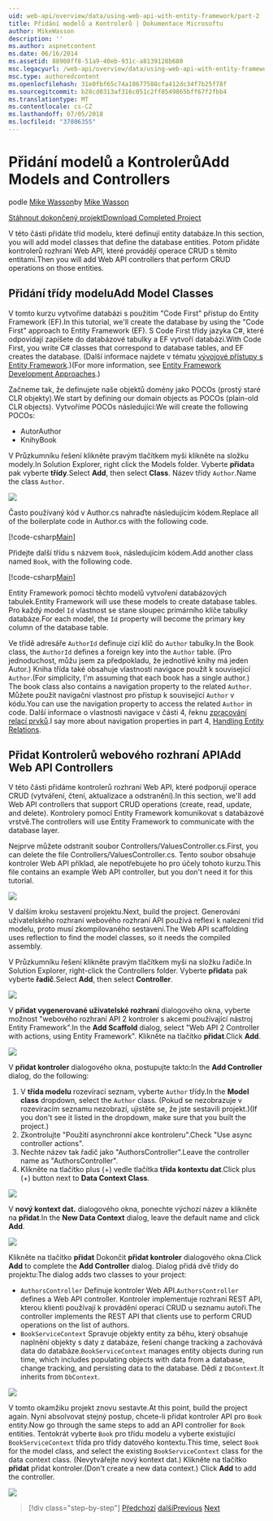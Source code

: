 ```yaml
---
uid: web-api/overview/data/using-web-api-with-entity-framework/part-2
title: Přidání modelů a Kontrolerů | Dokumentace Microsoftu
author: MikeWasson
description: ''
ms.author: aspnetcontent
ms.date: 06/16/2014
ms.assetid: 88908ff8-51a9-40eb-931c-a8139128b680
msc.legacyurl: /web-api/overview/data/using-web-api-with-entity-framework/part-2
msc.type: authoredcontent
ms.openlocfilehash: 31e0fbf65c74a18677588cfa412dc34f7b25f78f
ms.sourcegitcommit: b28cd0313af316c051c2ff8549865bff67f2fbb4
ms.translationtype: MT
ms.contentlocale: cs-CZ
ms.lasthandoff: 07/05/2018
ms.locfileid: "37806355"
---
```

<a name="add-models-and-controllers"></a><span data-ttu-id="9e189-102">Přidání modelů a Kontrolerů</span><span class="sxs-lookup"><span data-stu-id="9e189-102">Add Models and Controllers</span></span>
====================
<span data-ttu-id="9e189-103">podle [Mike Wasson](https://github.com/MikeWasson)</span><span class="sxs-lookup"><span data-stu-id="9e189-103">by [Mike Wasson](https://github.com/MikeWasson)</span></span>

[<span data-ttu-id="9e189-104">Stáhnout dokončený projekt</span><span class="sxs-lookup"><span data-stu-id="9e189-104">Download Completed Project</span></span>](https://github.com/MikeWasson/BookService)

<span data-ttu-id="9e189-105">V této části přidáte tříd modelu, které definují entity databáze.</span><span class="sxs-lookup"><span data-stu-id="9e189-105">In this section, you will add model classes that define the database entities.</span></span> <span data-ttu-id="9e189-106">Potom přidáte kontrolerů rozhraní Web API, které provádějí operace CRUD s těmito entitami.</span><span class="sxs-lookup"><span data-stu-id="9e189-106">Then you will add Web API controllers that perform CRUD operations on those entities.</span></span>

## <a name="add-model-classes"></a><span data-ttu-id="9e189-107">Přidání třídy modelu</span><span class="sxs-lookup"><span data-stu-id="9e189-107">Add Model Classes</span></span>

<span data-ttu-id="9e189-108">V tomto kurzu vytvoříme databázi s použitím "Code First" přístup do Entity Framework (EF).</span><span class="sxs-lookup"><span data-stu-id="9e189-108">In this tutorial, we'll create the database by using the "Code First" approach to Entity Framework (EF).</span></span> <span data-ttu-id="9e189-109">S Code First třídy jazyka C#, které odpovídají zapíšete do databázové tabulky a EF vytvoří databázi.</span><span class="sxs-lookup"><span data-stu-id="9e189-109">With Code First, you write C# classes that correspond to database tables, and EF creates the database.</span></span> <span data-ttu-id="9e189-110">(Další informace najdete v tématu [vývojové přístupy s Entity Framework](https://msdn.microsoft.com/library/ms178359%28v=vs.110%29.aspx#dbfmfcf).)</span><span class="sxs-lookup"><span data-stu-id="9e189-110">(For more information, see [Entity Framework Development Approaches](https://msdn.microsoft.com/library/ms178359%28v=vs.110%29.aspx#dbfmfcf).)</span></span>

<span data-ttu-id="9e189-111">Začneme tak, že definujete naše objektů domény jako POCOs (prostý staré CLR objekty).</span><span class="sxs-lookup"><span data-stu-id="9e189-111">We start by defining our domain objects as POCOs (plain-old CLR objects).</span></span> <span data-ttu-id="9e189-112">Vytvoříme POCOs následující:</span><span class="sxs-lookup"><span data-stu-id="9e189-112">We will create the following POCOs:</span></span>

- <span data-ttu-id="9e189-113">Autor</span><span class="sxs-lookup"><span data-stu-id="9e189-113">Author</span></span>
- <span data-ttu-id="9e189-114">Knihy</span><span class="sxs-lookup"><span data-stu-id="9e189-114">Book</span></span>

<span data-ttu-id="9e189-115">V Průzkumníku řešení klikněte pravým tlačítkem myši klikněte na složku modely.</span><span class="sxs-lookup"><span data-stu-id="9e189-115">In Solution Explorer, right click the Models folder.</span></span> <span data-ttu-id="9e189-116">Vyberte **přidat**a pak vyberte **třídy**.</span><span class="sxs-lookup"><span data-stu-id="9e189-116">Select **Add**, then select **Class**.</span></span> <span data-ttu-id="9e189-117">Název třídy `Author`.</span><span class="sxs-lookup"><span data-stu-id="9e189-117">Name the class `Author`.</span></span>

![](part-2/_static/image1.png)

<span data-ttu-id="9e189-118">Často používaný kód v Author.cs nahraďte následujícím kódem.</span><span class="sxs-lookup"><span data-stu-id="9e189-118">Replace all of the boilerplate code in Author.cs with the following code.</span></span>

[!code-csharp[Main](part-2/samples/sample1.cs)]

<span data-ttu-id="9e189-119">Přidejte další třídu s názvem `Book`, následujícím kódem.</span><span class="sxs-lookup"><span data-stu-id="9e189-119">Add another class named `Book`, with the following code.</span></span>

[!code-csharp[Main](part-2/samples/sample2.cs)]

<span data-ttu-id="9e189-120">Entity Framework pomocí těchto modelů vytvoření databázových tabulek.</span><span class="sxs-lookup"><span data-stu-id="9e189-120">Entity Framework will use these models to create database tables.</span></span> <span data-ttu-id="9e189-121">Pro každý model `Id` vlastnost se stane sloupec primárního klíče tabulky databáze.</span><span class="sxs-lookup"><span data-stu-id="9e189-121">For each model, the `Id` property will become the primary key column of the database table.</span></span>

<span data-ttu-id="9e189-122">Ve třídě adresáře `AuthorId` definuje cizí klíč do `Author` tabulky.</span><span class="sxs-lookup"><span data-stu-id="9e189-122">In the Book class, the `AuthorId` defines a foreign key into the `Author` table.</span></span> <span data-ttu-id="9e189-123">(Pro jednoduchost, můžu jsem za předpokladu, že jednotlivé knihy má jeden Autor.) Kniha třída také obsahuje vlastnosti navigace použít k související `Author`.</span><span class="sxs-lookup"><span data-stu-id="9e189-123">(For simplicity, I'm assuming that each book has a single author.) The book class also contains a navigation property to the related `Author`.</span></span> <span data-ttu-id="9e189-124">Můžete použít navigační vlastnost pro přístup k související `Author` v kódu.</span><span class="sxs-lookup"><span data-stu-id="9e189-124">You can use the navigation property to access the related `Author` in code.</span></span> <span data-ttu-id="9e189-125">Další informace o vlastnosti navigace v části 4, řeknu [zpracování relací prvků](part-4.md).</span><span class="sxs-lookup"><span data-stu-id="9e189-125">I say more about navigation properties in part 4, [Handling Entity Relations](part-4.md).</span></span>

## <a name="add-web-api-controllers"></a><span data-ttu-id="9e189-126">Přidat Kontrolerů webového rozhraní API</span><span class="sxs-lookup"><span data-stu-id="9e189-126">Add Web API Controllers</span></span>

<span data-ttu-id="9e189-127">V této části přidáme kontrolerů rozhraní Web API, které podporují operace CRUD (vytváření, čtení, aktualizace a odstranění).</span><span class="sxs-lookup"><span data-stu-id="9e189-127">In this section, we'll add Web API controllers that support CRUD operations (create, read, update, and delete).</span></span> <span data-ttu-id="9e189-128">Kontrolery pomocí Entity Framework komunikovat s databázové vrstvě.</span><span class="sxs-lookup"><span data-stu-id="9e189-128">The controllers will use Entity Framework to communicate with the database layer.</span></span>

<span data-ttu-id="9e189-129">Nejprve můžete odstranit soubor Controllers/ValuesController.cs.</span><span class="sxs-lookup"><span data-stu-id="9e189-129">First, you can delete the file Controllers/ValuesController.cs.</span></span> <span data-ttu-id="9e189-130">Tento soubor obsahuje kontroler Web API příklad, ale nepotřebujete ho pro účely tohoto kurzu.</span><span class="sxs-lookup"><span data-stu-id="9e189-130">This file contains an example Web API controller, but you don't need it for this tutorial.</span></span>

![](part-2/_static/image2.png)

<span data-ttu-id="9e189-131">V dalším kroku sestavení projektu.</span><span class="sxs-lookup"><span data-stu-id="9e189-131">Next, build the project.</span></span> <span data-ttu-id="9e189-132">Generování uživatelského rozhraní webového rozhraní API používá reflexi k nalezení tříd modelu, proto musí zkompilovaného sestavení.</span><span class="sxs-lookup"><span data-stu-id="9e189-132">The Web API scaffolding uses reflection to find the model classes, so it needs the compiled assembly.</span></span>

<span data-ttu-id="9e189-133">V Průzkumníku řešení klikněte pravým tlačítkem myši na složku řadiče.</span><span class="sxs-lookup"><span data-stu-id="9e189-133">In Solution Explorer, right-click the Controllers folder.</span></span> <span data-ttu-id="9e189-134">Vyberte **přidat**a pak vyberte **řadič**.</span><span class="sxs-lookup"><span data-stu-id="9e189-134">Select **Add**, then select **Controller**.</span></span>

![](part-2/_static/image3.png)

<span data-ttu-id="9e189-135">V **přidat vygenerované uživatelské rozhraní** dialogového okna, vyberte možnost "webového rozhraní API 2 kontroler s akcemi používající nástroj Entity Framework".</span><span class="sxs-lookup"><span data-stu-id="9e189-135">In the **Add Scaffold** dialog, select "Web API 2 Controller with actions, using Entity Framework".</span></span> <span data-ttu-id="9e189-136">Klikněte na tlačítko **přidat**.</span><span class="sxs-lookup"><span data-stu-id="9e189-136">Click **Add**.</span></span>

![](part-2/_static/image4.png)

<span data-ttu-id="9e189-137">V **přidat kontroler** dialogového okna, postupujte takto:</span><span class="sxs-lookup"><span data-stu-id="9e189-137">In the **Add Controller** dialog, do the following:</span></span>

1. <span data-ttu-id="9e189-138">V **třída modelu** rozevírací seznam, vyberte `Author` třídy.</span><span class="sxs-lookup"><span data-stu-id="9e189-138">In the **Model class** dropdown, select the `Author` class.</span></span> <span data-ttu-id="9e189-139">(Pokud se nezobrazuje v rozevíracím seznamu nezobrazí, ujistěte se, že jste sestavili projekt.)</span><span class="sxs-lookup"><span data-stu-id="9e189-139">(If you don't see it listed in the dropdown, make sure that you built the project.)</span></span>
2. <span data-ttu-id="9e189-140">Zkontrolujte "Použití asynchronní akce kontroleru".</span><span class="sxs-lookup"><span data-stu-id="9e189-140">Check "Use async controller actions".</span></span>
3. <span data-ttu-id="9e189-141">Nechte název tak řadič jako &quot;AuthorsController&quot;.</span><span class="sxs-lookup"><span data-stu-id="9e189-141">Leave the controller name as &quot;AuthorsController&quot;.</span></span>
4. <span data-ttu-id="9e189-142">Klikněte na tlačítko plus (+) vedle tlačítka **třída kontextu dat**.</span><span class="sxs-lookup"><span data-stu-id="9e189-142">Click plus (+) button next to **Data Context Class**.</span></span>

![](part-2/_static/image5.png)

<span data-ttu-id="9e189-143">V **nový kontext dat.** dialogového okna, ponechte výchozí název a klikněte na **přidat**.</span><span class="sxs-lookup"><span data-stu-id="9e189-143">In the **New Data Context** dialog, leave the default name and click **Add**.</span></span>

![](part-2/_static/image6.png)

<span data-ttu-id="9e189-144">Klikněte na tlačítko **přidat** Dokončit **přidat kontroler** dialogového okna.</span><span class="sxs-lookup"><span data-stu-id="9e189-144">Click **Add** to complete the **Add Controller** dialog.</span></span> <span data-ttu-id="9e189-145">Dialog přidá dvě třídy do projektu:</span><span class="sxs-lookup"><span data-stu-id="9e189-145">The dialog adds two classes to your project:</span></span>

- <span data-ttu-id="9e189-146">`AuthorsController` Definuje kontroler Web API.</span><span class="sxs-lookup"><span data-stu-id="9e189-146">`AuthorsController` defines a Web API controller.</span></span> <span data-ttu-id="9e189-147">Kontroler implementuje rozhraní REST API, kterou klienti používají k provádění operací CRUD u seznamu autoři.</span><span class="sxs-lookup"><span data-stu-id="9e189-147">The controller implements the REST API that clients use to perform CRUD operations on the list of authors.</span></span>
- <span data-ttu-id="9e189-148">`BookServiceContext` Spravuje objekty entity za běhu, který obsahuje naplnění objekty s daty z databáze, řešení change tracking a zachovává data do databáze.</span><span class="sxs-lookup"><span data-stu-id="9e189-148">`BookServiceContext` manages entity objects during run time, which includes populating objects with data from a database, change tracking, and persisting data to the database.</span></span> <span data-ttu-id="9e189-149">Dědí z `DbContext`.</span><span class="sxs-lookup"><span data-stu-id="9e189-149">It inherits from `DbContext`.</span></span>

![](part-2/_static/image7.png)

<span data-ttu-id="9e189-150">V tomto okamžiku projekt znovu sestavte.</span><span class="sxs-lookup"><span data-stu-id="9e189-150">At this point, build the project again.</span></span> <span data-ttu-id="9e189-151">Nyní absolvovat stejný postup, chcete-li přidat kontroler API pro `Book` entity.</span><span class="sxs-lookup"><span data-stu-id="9e189-151">Now go through the same steps to add an API controller for `Book` entities.</span></span> <span data-ttu-id="9e189-152">Tentokrát vyberte `Book` pro třídu modelu a vyberte existující `BookServiceContext` třída pro třídy datového kontextu.</span><span class="sxs-lookup"><span data-stu-id="9e189-152">This time, select `Book` for the model class, and select the existing `BookServiceContext` class for the data context class.</span></span> <span data-ttu-id="9e189-153">(Nevytvářejte nový kontext dat.) Klikněte na tlačítko **přidat** přidat kontroler.</span><span class="sxs-lookup"><span data-stu-id="9e189-153">(Don't create a new data context.) Click **Add** to add the controller.</span></span>

![](part-2/_static/image8.png)

> [!div class="step-by-step"]
> <span data-ttu-id="9e189-154">[Předchozí](part-1.md)
> [další](part-3.md)</span><span class="sxs-lookup"><span data-stu-id="9e189-154">[Previous](part-1.md)
[Next](part-3.md)</span></span>
